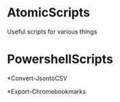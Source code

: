 # AtomicScripts
Useful scripts for various things

# PowershellScripts
*Convert-JsontoCSV

*Export-Chromebookmarks